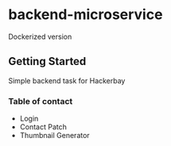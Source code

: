 # backend-microservice
Dockerized version

## Getting Started

Simple backend task for Hackerbay

### Table of contact

* Login
* Contact Patch
* Thumbnail Generator


